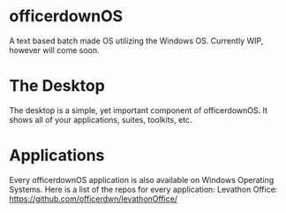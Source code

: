 # officerdownOS
A text based batch made OS utilizing the Windows OS. Currently WIP, however will come soon.
# The Desktop 
The desktop is a simple, yet important component of officerdownOS. It shows all of your applications, suites, toolkits, etc.
# Applications
Every officerdownOS application is also available on Windows Operating Systems. 
Here is a list of the repos for every application:
Levathon Office: https://github.com/officerdwn/levathonOffice/


